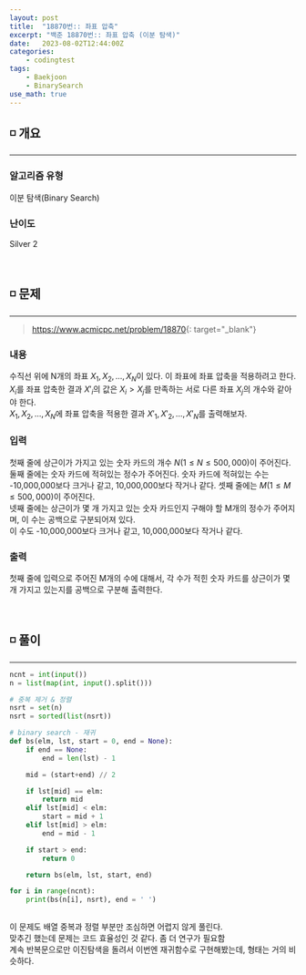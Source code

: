 ```yaml
---
layout: post
title:  "18870번:: 좌표 압축"
excerpt: "백준 18870번:: 좌표 압축 (이분 탐색)"
date:   2023-08-02T12:44:00Z
categories:
    - codingtest
tags:
    - Baekjoon
    - BinarySearch
use_math: true
---
```


## ◽ 개요
---
### 알고리즘 유형
이분 탐색(Binary Search)

### 난이도
Silver 2
<br/><br/><br/>

## ◽ 문제
---
> <https://www.acmicpc.net/problem/18870>{: target="_blank"}

### 내용
수직선 위에 N개의 좌표 $X_1, X_2, ..., X_N$이 있다. 이 좌표에 좌표 압축을 적용하려고 한다.  
$X_i$를 좌표 압축한 결과 $X'_i$의 값은 $X_i > X_j$를 만족하는 서로 다른 좌표 $X_j$의 개수와 같아야 한다.  
$X_1, X_2, ..., X_N$에 좌표 압축을 적용한 결과 $X'_1, X'_2, ..., X'_N$를 출력해보자.

### 입력
첫째 줄에 상근이가 가지고 있는 숫자 카드의 개수 $N(1 ≤ N ≤ 500,000)$이 주어진다.  
둘째 줄에는 숫자 카드에 적혀있는 정수가 주어진다. 숫자 카드에 적혀있는 수는 -10,000,000보다 크거나 같고, 10,000,000보다 작거나 같다.
셋째 줄에는 $M(1 ≤ M ≤ 500,000)$이 주어진다.  
넷째 줄에는 상근이가 몇 개 가지고 있는 숫자 카드인지 구해야 할 M개의 정수가 주어지며, 이 수는 공백으로 구분되어져 있다.  
이 수도 -10,000,000보다 크거나 같고, 10,000,000보다 작거나 같다.

### 출력
첫째 줄에 입력으로 주어진 M개의 수에 대해서, 각 수가 적힌 숫자 카드를 상근이가 몇 개 가지고 있는지를 공백으로 구분해 출력한다.
<br/><br/><br/>

## ◽ 풀이
---

```python
ncnt = int(input())
n = list(map(int, input().split()))

# 중복 제거 & 정렬
nsrt = set(n)
nsrt = sorted(list(nsrt))

# binary search - 재귀
def bs(elm, lst, start = 0, end = None):
    if end == None:
        end = len(lst) - 1

    mid = (start+end) // 2

    if lst[mid] == elm:
        return mid
    elif lst[mid] < elm:
        start = mid + 1
    elif lst[mid] > elm:
        end = mid - 1

    if start > end:
        return 0

    return bs(elm, lst, start, end)

for i in range(ncnt):
    print(bs(n[i], nsrt), end = ' ')
            
```

이 문제도 배열 중복과 정렬 부분만 조심하면 어렵지 않게 풀린다.  
맞추긴 했는데 문제는 코드 효율성인 것 같다. 좀 더 연구가 필요함  
계속 반복문으로만 이진탐색을 돌려서 이번엔 재귀함수로 구현해봤는데, 형태는 거의 비슷하다.  